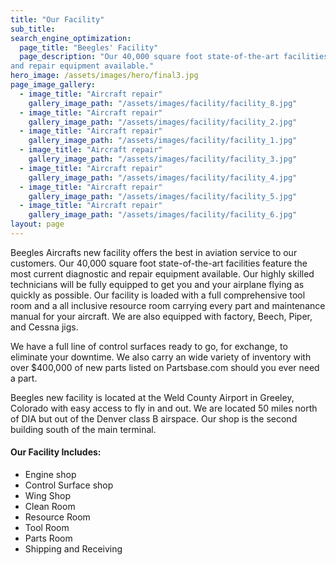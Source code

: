 ```yaml
---
title: "Our Facility"
sub_title: 
search_engine_optimization:
  page_title: "Beegles' Facility"
  page_description: "Our 40,000 square foot state-of-the-art facilities feature the most current diagnostic
and repair equipment available."
hero_image: /assets/images/hero/final3.jpg
page_image_gallery:
  - image_title: "Aircraft repair"
    gallery_image_path: "/assets/images/facility/facility_8.jpg"
  - image_title: "Aircraft repair"
    gallery_image_path: "/assets/images/facility/facility_2.jpg"
  - image_title: "Aircraft repair"
    gallery_image_path: "/assets/images/facility/facility_1.jpg"
  - image_title: "Aircraft repair"
    gallery_image_path: "/assets/images/facility/facility_3.jpg"
  - image_title: "Aircraft repair"
    gallery_image_path: "/assets/images/facility/facility_4.jpg"
  - image_title: "Aircraft repair"
    gallery_image_path: "/assets/images/facility/facility_5.jpg"
  - image_title: "Aircraft repair"
    gallery_image_path: "/assets/images/facility/facility_6.jpg"
layout: page
---
```

Beegles Aircrafts new facility offers the best in aviation service to our customers. Our 40,000 square foot state-of-the-art facilities feature the most current diagnostic and repair equipment available. Our highly skilled technicians will be fully equipped to get you and your airplane flying as quickly as possible. Our facility is loaded with a full comprehensive tool room and a all inclusive resource room carrying every part and maintenance manual for your aircraft. We are also equipped with factory, Beech, Piper, and Cessna jigs.

We have a full line of control surfaces ready to go, for exchange, to eliminate your downtime. We also carry an wide variety of inventory with over $400,000 of new parts listed on Partsbase.com should you ever need a part.

Beegles new facility is located at the Weld County Airport in Greeley, Colorado with easy access to fly in and out. We are located 50 miles north of DIA but out of the Denver class B airspace. Our shop is the second building south of the main terminal.&nbsp;

#### Our Facility Includes:

* Engine shop
* Control Surface shop
* Wing Shop
* Clean Room
* Resource Room
* Tool Room
* Parts Room
* Shipping and Receiving